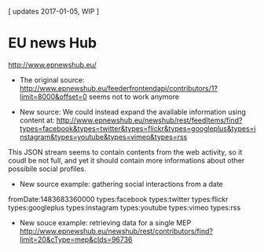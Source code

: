 

[ updates 2017-01-05, WIP ]


# EU news Hub

http://www.epnewshub.eu/


+ The original source:
http://www.epnewshub.eu/feederfrontendapi/contributors/1?limit=8000&offset=0
seems not to work anymore

+ New source: We could instead expand the available information using content at:
http://www.epnewshub.eu/newshub/rest/feedItems/find?types=facebook&types=twitter&types=flickr&types=googleplus&types=instagram&types=youtube&types=vimeo&types=rss

This JSON stream seems to contain contents from the web activity, so it coudl be not full, and yet it should contain more informations about other possibile social profiles.

+ New source example: gathering social interactions from a date

fromDate:1483683360000
types:facebook
types:twitter
types:flickr
types:googleplus
types:instagram
types:youtube
types:vimeo
types:rss

+ New souce example: retrieving data for a single MEP
http://www.epnewshub.eu/newshub/rest/contributors/find?limit=20&cType=mep&cIds=96736
























